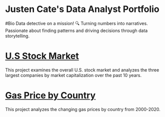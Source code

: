 # Justen Cate's Data Analyst Portfolio

#Bio
Data detective on a mission! 🔍 Turning numbers into narratives. Passionate about finding patterns and driving decisions through data storytelling.

# [U.S Stock Market](https://github.com/MrJCate/USStockMarket)

This project examines the overall U.S. stock market and analyzes the three largest companies by market capitalization over the past 10 years.

# [Gas Price by Country](https://github.com/MrJCate/GasPricesbyCountry)

This project analyzes the changing gas prices by country from 2000-2020.
